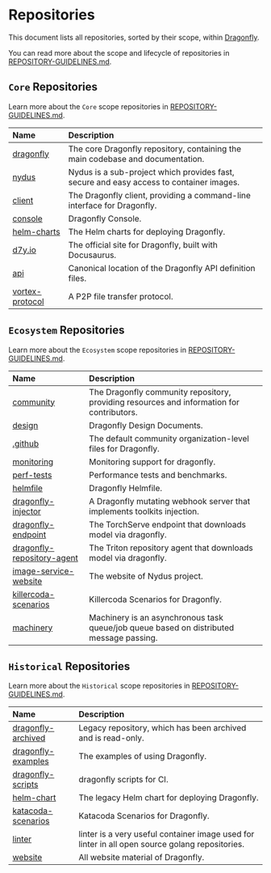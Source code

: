 # Repositories

This document lists all repositories, sorted by their scope, within [Dragonfly](https://github.com/dragonflyoss).

You can read more about the scope and lifecycle of repositories in [REPOSITORY-GUIDELINES.md](https://github.com/dragonflyoss/community/blob/main/REPOSITORY-GUIDELINES.md).

## `Core` Repositories

Learn more about the `Core` scope repositories in [REPOSITORY-GUIDELINES.md](./REPOSITORY-GUIDELINES.md#core-repositories).

<!-- markdownlint-disable -->

| Name                                                               | Description                                                                             |
| :----------------------------------------------------------------- | :-------------------------------------------------------------------------------------- |
| [dragonfly](https://github.com/dragonflyoss/dragonfly)             | The core Dragonfly repository, containing the main codebase and documentation.          |
| [nydus](https://github.com/dragonflyoss/nydus)                     | Nydus is a sub-project which provides fast, secure and easy access to container images. |
| [client](https://github.com/dragonflyoss/client)                   | The Dragonfly client, providing a command-line interface for Dragonfly.                 |
| [console](https://github.com/dragonflyoss/console)                 | Dragonfly Console.                                                                      |
| [helm-charts](https://github.com/dragonflyoss/helm-charts)         | The Helm charts for deploying Dragonfly.                                                |
| [d7y.io](https://github.com/dragonflyoss/d7y.io)                   | The official site for Dragonfly, built with Docusaurus.                                 |
| [api](https://github.com/dragonflyoss/api)                         | Canonical location of the Dragonfly API definition files.                               |
| [vortex-protocol](https://github.com/dragonflyoss/vortex-protocol) | A P2P file transfer protocol.                                                           |

<!-- markdownlint-restore -->

## `Ecosystem` Repositories

Learn more about the `Ecosystem` scope repositories in [REPOSITORY-GUIDELINES.md](./REPOSITORY-GUIDELINES.md#ecosystem-repositories).

<!-- markdownlint-disable -->

| Name                                                                                     | Description                                                                               |
| :--------------------------------------------------------------------------------------- | :---------------------------------------------------------------------------------------- |
| [community](https://github.com/dragonflyoss/community)                                   | The Dragonfly community repository, providing resources and information for contributors. |
| [design](https://github.com/dragonflyoss/design)                                         | Dragonfly Design Documents.                                                               |
| [.github](https://github.com/dragonflyoss/.github)                                       | The default community organization-level files for Dragonfly.                             |
| [monitoring](https://github.com/dragonflyoss/monitoring)                                 | Monitoring support for dragonfly.                                                         |
| [perf-tests](https://github.com/dragonflyoss/perf-tests)                                 | Performance tests and benchmarks.                                                         |
| [helmfile](https://github.com/dragonflyoss/helmfile)                                     | Dragonfly Helmfile.                                                                       |
| [dragonfly-injector](https://github.com/dragonflyoss/dragonfly-injector)                 | A Dragonfly mutating webhook server that implements toolkits injection.                   |
| [dragonfly-endpoint](https://github.com/dragonflyoss/dragonfly-endpoint)                 | The TorchServe endpoint that downloads model via dragonfly.                               |
| [dragonfly-repository-agent](https://github.com/dragonflyoss/dragonfly-repository-agent) | The Triton repository agent that downloads model via dragonfly.                           |
| [image-service-website](https://github.com/dragonflyoss/image-service-website)           | The website of Nydus project.                                                             |
| [killercoda-scenarios](https://github.com/dragonflyoss/killercoda-scenarios)             | Killercoda Scenarios for Dragonfly.                                                       |
| [machinery](https://github.com/dragonflyoss/machinery)                                   | Machinery is an asynchronous task queue/job queue based on distributed message passing.   |

<!-- markdownlint-restore -->

## `Historical` Repositories

Learn more about the `Historical` scope repositories in [REPOSITORY-GUIDELINES.md](./REPOSITORY-GUIDELINES.md#historical-repositories).

<!-- markdownlint-disable -->

| Name                                                                     | Description                                                                                     |
| :----------------------------------------------------------------------- | :---------------------------------------------------------------------------------------------- |
| [dragonfly-archived](https://github.com/dragonflyoss/dragonfly-archived) | Legacy repository, which has been archived and is read-only.                                    |
| [dragonfly-examples](https://github.com/dragonflyoss/dragonfly-examples) | The examples of using Dragonfly.                                                                |
| [dragonfly-scripts](https://github.com/dragonflyoss/dragonfly-scripts)   | dragonfly scripts for CI.                                                                       |
| [helm-chart](https://github.com/dragonflyoss/helm-chart)                 | The legacy Helm chart for deploying Dragonfly.                                                  |
| [katacoda-scenarios](https://github.com/dragonflyoss/katacoda-scenarios) | Katacoda Scenarios for Dragonfly.                                                               |
| [linter](https://github.com/dragonflyoss/linter)                         | linter is a very useful container image used for linter in all open source golang repositories. |
| [website](https://github.com/dragonflyoss/website)                       | All website material of Dragonfly.                                                              |

<!-- markdownlint-restore -->
